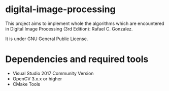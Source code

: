 # digital-image-processing

This project aims to implement whole the algorithms which are encountered in Digital Image Processing (3rd Edition): Rafael C. Gonzalez.

It is under GNU General Public License.

# Dependencies and required tools
- Visual Studio 2017 Community Version
- OpenCV 3.x.x or higher
- CMake Tools
